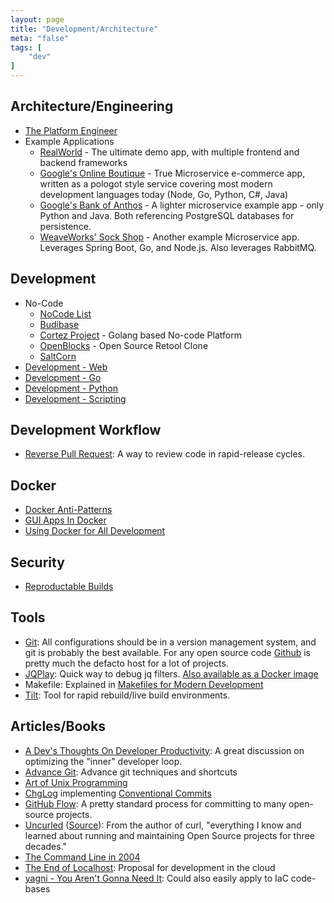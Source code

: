 ```yaml
---
layout: page
title: "Development/Architecture"
meta: "false"
tags: [
    "dev"
]
---
```


## Architecture/Engineering

- [The Platform Engineer](https://engineering.razorpay.com/the-platform-engineer-db2b21434911)
- Example Applications
  - [RealWorld](https://github.com/gothinkster/realworld) - The ultimate demo app, with multiple frontend and backend frameworks
  - [Google's Online Boutique](https://github.com/GoogleCloudPlatform/microservices-demo) - True Microservice e-commerce app, written as a pologot style service covering most modern development languages today (Node, Go, Python, C#, Java)
  - [Google's Bank of Anthos](https://github.com/GoogleCloudPlatform/bank-of-anthos) - A lighter microservice example app - only Python and Java.  Both referencing PostgreSQL databases for persistence.
  - [WeaveWorks' Sock Shop](https://microservices-demo.github.io/) - Another example Microservice app.  Leverages Spring Boot, Go, and Node.js.  Also leverages RabbitMQ.

## Development

- No-Code
  - [NoCode List](https://nocodelist.co/)
  - [Budibase](https://www.budibase.com/)
  - [Cortez Project](https://cortezaproject.org/) - Golang based No-code Platform
  - [OpenBlocks](https://github.com/openblocks-dev/openblocks) - Open Source Retool Clone
  - [SaltCorn](https://saltcorn.com/)
- [Development - Web](/info/webdev)
- [Development - Go](/info/golang)
- [Development - Python](/info/python)
- [Development - Scripting](/info/scripting)

## Development Workflow

- [Reverse Pull Request](https://dzone.com/articles/reverse-pull-requests): A way to review code in rapid-release cycles.

## Docker

- [Docker Anti-Patterns](https://codefresh.io/containers/docker-anti-patterns/)
- [GUI Apps In Docker](https://www.trickster.dev/post/running-gui-apps-within-docker-containers/)
- [Using Docker for All Development](https://www.smashingmagazine.com/2022/07/using-nothing-but-docker-projects/)

## Security

- [Reproductable Builds](https://reproducible-builds.org/)

## Tools

- [Git](https://git-scm.com/):  All configurations should be in a version management system, and git is probably the best available.  For any open source code [Github](https://github.com/) is pretty much the defacto host for a lot of projects.
- [JQPlay](https://jqplay.org/): Quick way to debug jq filters.  [Also available as a Docker image](https://github.com/munntjlx/jqplay)
- Makefile: Explained in [Makefiles for Modern Development](https://dzone.com/articles/makefiles-for-modern-development)
- [Tilt](https://tilt.dev/): Tool for rapid rebuild/live build environments.

## Articles/Books

- [A Dev's Thoughts On Developer Productivity](https://about.sourcegraph.com/blog/developer-productivity-thoughts): A great discussion on optimizing the "inner" developer loop.
- [Advance Git](https://dev.to/g_abud/advanced-git-reference-1o9j): Advance git techniques and shortcuts
- [Art of Unix Programming](http://www.faqs.org/docs/artu/)
- [ChgLog](https://github.com/goreleaser/chglog) implementing [Conventional Commits](https://www.conventionalcommits.org/en/v1.0.0/#summary)
- [GitHub Flow](https://guides.github.com/introduction/flow/): A pretty standard process for committing to many open-source projects.
- [Uncurled](https://un.curl.dev/) ([Source](https://github.com/bagder/uncurled)): From the author of curl,  "everything I know and learned about running and maintaining Open Source projects for three decades."
- [The Command Line in 2004](http://garote.bdmonkeys.net/commandline/index.html)
- [The End of Localhost](https://www.swyx.io/the-end-of-localhost/): Proposal for development in the cloud
- [yagni - You Aren't Gonna Need It](https://martinfowler.com/bliki/Yagni.html): Could also easily apply to IaC code-bases


